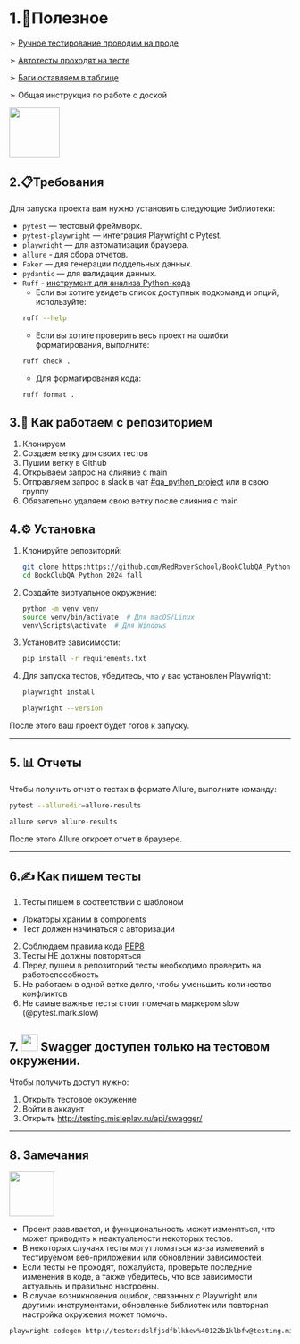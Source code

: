 # 1.📎Полезное 
➣ [Ручное тестирование проводим на проде](https://misleplav.ru/)

➣ [Автотесты проходят на тесте](http://tester:dslfjsdfblkhew%40122b1klbfw@testing.misleplav.ru/)

➣ [Баги оставляем в таблице](https://docs.google.com/spreadsheets/d/1NBimEWDxPNVlMtWHc_IML7hvNlYtQSe7i8AkilXUl6A/edit?gid=0#gid=0)

➣ Общая инструкция по работе с доской

[<img src="https://github.com/user-attachments/assets/14d75fbd-a1f0-4058-b4f5-05914851e78c" width="90" height="90">](https://docs.google.com/document/d/1ob1So07HGUwlMcEEHpgEYTBLBQzAZ6laPCRItndNJqU/edit?tab=t.0)

## 2.📋Требования

Для запуска проекта вам нужно установить следующие библиотеки:

- `pytest` — тестовый фреймворк.
- `pytest-playwright` — интеграция Playwright с Pytest.
- `playwright` — для автоматизации браузера.
- `allure` - для сбора отчетов.
- `Faker` — для генерации поддельных данных.
- `pydantic` — для валидации данных.
- `Ruff` - [инструмент для анализа Python-кода](https://docs.astral.sh/ruff/installation/) 
  - Если вы хотите увидеть список доступных подкоманд и опций, используйте:
  ```bash
  ruff --help
  ```
  - Если вы хотите проверить весь проект на ошибки форматирования, выполните:
  ```bash
  ruff check .
  ```
  - Для форматирования кода:
  ```bash
  ruff format .
  ```

## 3.🔁 Как работаем с репозиторием

1. Клонируем 
2. Создаем ветку для своих тестов 
3. Пушим ветку в Github 
4. Открываем запрос на слияние с main
5. Отправляем запрос в slack в чат [#qa_python_project](https://redroverschool.slack.com/archives/C05US8RLPFU) или в свою группу
6. Обязательно удаляем свою ветку после слияния с main

## 4.⚙️ Установка

1. Клонируйте репозиторий:
   ```bash
   git clone https:https://github.com/RedRoverSchool/BookClubQA_Python_2024_fall.git
   cd BookClubQA_Python_2024_fall
   ```

2. Создайте виртуальное окружение:
   ```bash
   python -m venv venv
   source venv/bin/activate  # Для macOS/Linux
   venv\Scripts\activate  # Для Windows
   ```

3. Установите зависимости:
   ```bash
   pip install -r requirements.txt
   ```

4. Для запуска тестов, убедитесь, что у вас установлен Playwright:
   ```bash
   playwright install
   ```
   ```bash
   playwright --version
   ```
После этого ваш проект будет готов к запуску.

_________
## 5. 📊 Отчеты
Чтобы получить отчет о тестах в формате Allure, выполните команду:

```bash
pytest --alluredir=allure-results
```
```bash
allure serve allure-results
```
После этого Allure откроет отчет в браузере.
____________

## 6.✍ Как пишем тесты 

1. Тесты пишем в соответствии с шаблоном
 - Локаторы храним в components
 - Тест должен начинаться с авторизации
2. Соблюдаем правила кода [PEP8](https://letpy.com/python-guide/pep8/)    
3. Тесты НЕ должны повторяться 
4. Перед пушем в репозиторий тесты необходимо проверить на работоспособность 
5. Не работаем в одной ветке долго, чтобы уменьшить количество конфликтов
6. Не самые важные тесты стоит помечать маркером slow (@pytest.mark.slow)

## 7. <img src="https://github.com/user-attachments/assets/6498bf14-1bd2-4825-8513-9f16da124dfd" width="30" height="30"> Swagger доступен только на тестовом окружении. 
Чтобы получить доступ нужно:
1. Открыть тестовое окружение
2. Войти в аккаунт
3. Открыть http://testing.misleplav.ru/api/swagger/

___
## 8. Замечания
<img src="https://cdn-icons-png.flaticon.com/512/7596/7596747.png" width="80" height="80"> 

- Проект развивается, и функциональность может изменяться, что может приводить к неактуальности некоторых тестов.
- В некоторых случаях тесты могут ломаться из-за изменений в тестируемом веб-приложении или обновлений зависимостей.
- Если тесты не проходят, пожалуйста, проверьте последние изменения в коде, а также убедитесь, что все зависимости актуальны и правильно настроены.
- В случае возникновения ошибок, связанных с Playwright или другими инструментами, обновление библиотек или повторная настройка окружения может помочь.

```bash
playwright codegen http://tester:dslfjsdfblkhew%40122b1klbfw@testing.misleplav.ru/
```
